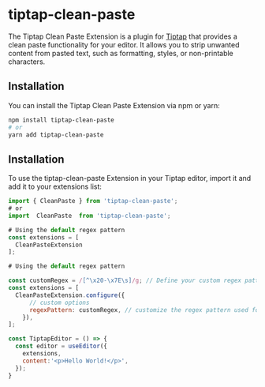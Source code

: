 # tiptap-clean-paste

The Tiptap Clean Paste Extension is a plugin for [Tiptap](https://tiptap.dev/) that provides a clean paste functionality for your editor. It allows you to strip unwanted content from pasted text, such as formatting, styles, or non-printable characters.

## Installation

You can install the Tiptap Clean Paste Extension via npm or yarn:

```bash
npm install tiptap-clean-paste
# or
yarn add tiptap-clean-paste
```

## Installation

To use the tiptap-clean-paste Extension in your Tiptap editor, import it and add it to your extensions list:

```jsx
import { CleanPaste } from 'tiptap-clean-paste';
# or
import  CleanPaste  from 'tiptap-clean-paste';

# Using the default regex pattern
const extensions = [
  CleanPasteExtension
];

# Using the default regex pattern

const customRegex = /[^\x20-\x7E\s]/g; // Define your custom regex pattern
const extensions = [
  CleanPasteExtension.configure({
      // custom options
      regexPattern: customRegex, // customize the regex pattern used for cleaning pasted text
    }),
];

const TiptapEditor = () => {
  const editor = useEditor({
    extensions,
    content:'<p>Hello World!</p>',
  });
}

```
